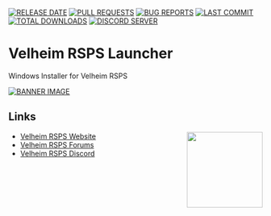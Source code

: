 [![RELEASE DATE](https://img.shields.io/github/release-date/ValheimRSPS/Velheim-RSPS-Launcher)](https://github.com/ValheimRSPS/Velheim-RSPS-Launcher/releases)
[![PULL REQUESTS](https://img.shields.io/github/issues-pr-raw/ValheimRSPS/Velheim-RSPS-Launcher)](https://github.com/ValheimRSPS/Velheim-RSPS-Launcher)
[![BUG REPORTS](https://img.shields.io/github/issues-raw/Discord-Coding-Community/Velheim-RSPS-Launcher)](https://github.com/ValheimRSPSValheimRSPSValheimRSPS/Velheim-RSPS-Launcher/blob/main/.github/ISSUES/bug_report.md)
[![LAST COMMIT](https://img.shields.io/github/last-commit/ValheimRSPS/Velheim-RSPS-Launcher/main)](https://github.com/ValheimRSPSValheimRSPS/Velheim-RSPS-Launcher)
[![TOTAL DOWNLOADS](https://img.shields.io/github/downloads/ValheimRSPS/Velheim-RSPS-Launcher/total)](https://github.com/ValheimRSPS/Velheim-RSPS-Launcher/releases/)
[![DISCORD SERVER](https://discordapp.com/api/guilds/402767531816910858/widget.png?style=shield)](https://discord.gg/bAtRnqb)

# Velheim RSPS Launcher
Windows Installer for Velheim RSPS

[![BANNER IMAGE](https://gitlab.com/Developer-Corner/development/Velheim-RSPS-Launcher/-/raw/main/app/logo.png)](https://www.velheim.com)

## Links
<a href="https://www.velheim.com/"> <img align="right" width="150" height="150" src="https://gitlab.com/Developer-Corner/development/Velheim-RSPS-Launcher/-/raw/main/app/icon.png"></a>

 - [Velheim RSPS Website](https://www.velheim.com)
 - [Velheim RSPS Forums](https://www.velheim.com/community)
 - [Velheim RSPS Discord](https://discord.gg/bAtRnqb)
